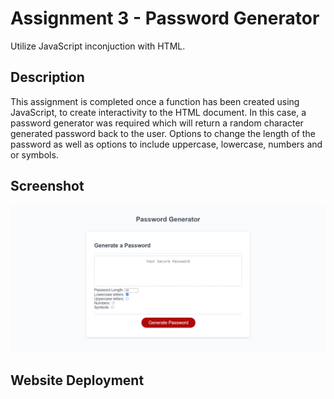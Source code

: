 # Assignment 3 - Password Generator

Utilize JavaScript inconjuction with HTML.

## Description

This assignment is completed once a function has been created using JavaScript, to create interactivity to the HTML document. In this case,
a password generator was required which will return a random character generated password back to the user. Options to change the length of the password as well as options to include uppercase, lowercase, numbers and or symbols.

## Screenshot

![Final screenshot of the assignment.](Final%20deployment.png)

## Website Deployment

<!-- Link: [Horiseon](https://mrgnoblennon.github.io/Homework-1/) -->